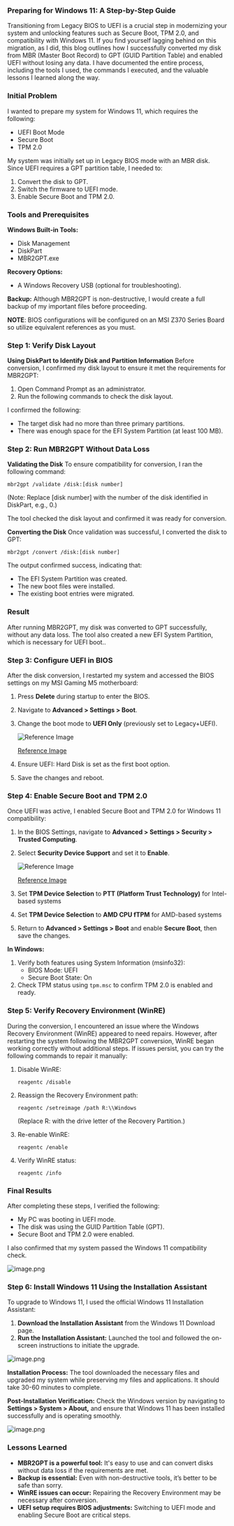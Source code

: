 ### Preparing for Windows 11: A Step-by-Step Guide

Transitioning from Legacy BIOS to UEFI is a crucial step in modernizing your system and unlocking features such as Secure Boot, TPM 2.0, and compatibility with Windows 11. If you find yourself lagging behind on this migration, as I did, this blog outlines how I successfully converted my disk from MBR (Master Boot Record) to GPT (GUID Partition Table) and enabled UEFI without losing any data. I have documented the entire process, including the tools I used, the commands I executed, and the valuable lessons I learned along the way.

### Initial Problem

I wanted to prepare my system for Windows 11, which requires the following:

- UEFI Boot Mode
- Secure Boot
- TPM 2.0

My system was initially set up in Legacy BIOS mode with an MBR disk. Since UEFI requires a GPT partition table, I needed to:

1. Convert the disk to GPT.
2. Switch the firmware to UEFI mode.
3. Enable Secure Boot and TPM 2.0.

### Tools and Prerequisites

**Windows Built-in Tools:**

- Disk Management
- DiskPart
- MBR2GPT.exe

**Recovery Options:**

- A Windows Recovery USB (optional for troubleshooting).

**Backup:**
Although MBR2GPT is non-destructive, I would create a full backup of my important files before proceeding.

**NOTE**: BIOS configurations will be configured on an MSI Z370 Series Board so utilize equivalent references as you must.

### Step 1: Verify Disk Layout

**Using DiskPart to Identify Disk and Partition Information**
Before conversion, I confirmed my disk layout to ensure it met the requirements for MBR2GPT:

1. Open Command Prompt as an administrator.
2. Run the following commands to check the disk layout.

I confirmed the following:

- The target disk had no more than three primary partitions.
- There was enough space for the EFI System Partition (at least 100 MB).

### Step 2: Run MBR2GPT Without Data Loss

**Validating the Disk**
To ensure compatibility for conversion, I ran the following command:

```
mbr2gpt /validate /disk:[disk number]

```

(Note: Replace [disk number] with the number of the disk identified in DiskPart, e.g., 0.)

The tool checked the disk layout and confirmed it was ready for conversion.

**Converting the Disk**
Once validation was successful, I converted the disk to GPT:

```
mbr2gpt /convert /disk:[disk number]

```

The output confirmed success, indicating that:

- The EFI System Partition was created.
- The new boot files were installed.
- The existing boot entries were migrated.

### Result

After running MBR2GPT, my disk was converted to GPT successfully, without any data loss. The tool also created a new EFI System Partition, which is necessary for UEFI boot..

### Step 3: Configure UEFI in BIOS

After the disk conversion, I restarted my system and accessed the BIOS settings on my MSI Gaming M5 motherboard:

1. Press **Delete** during startup to enter the BIOS.
2. Navigate to **Advanced > Settings > Boot**.
3. Change the boot mode to **UEFI Only** (previously set to Legacy+UEFI).
    
    ![[Reference Image](https://appuals.com/msi-z370-gaming-pro-carbon-motherboard-review/) ](https://prod-files-secure.s3.us-west-2.amazonaws.com/c50b480f-5501-4712-810c-1953ba81d366/a243ae7e-64e1-43ed-933c-0c559e7c8286/image.png)
    
    [Reference Image](https://appuals.com/msi-z370-gaming-pro-carbon-motherboard-review/) 
    
4. Ensure UEFI: Hard Disk is set as the first boot option.
5. Save the changes and reboot.

### Step 4: Enable Secure Boot and TPM 2.0

Once UEFI was active, I enabled Secure Boot and TPM 2.0 for Windows 11 compatibility:

1. In the BIOS Settings, navigate to **Advanced > Settings > Security > Trusted Computing**.
2. Select **Security Device Support** and set it to **Enable**.
    
    ![[Reference Image](https://www.msi.com/blog/How-to-Enable-TPM-on-MSI-Motherboards-Featuring-TPM-2-0)](https://prod-files-secure.s3.us-west-2.amazonaws.com/c50b480f-5501-4712-810c-1953ba81d366/1201dfce-2ba1-4e72-b0cf-e18f094798b8/image.png)
    
    [Reference Image](https://www.msi.com/blog/How-to-Enable-TPM-on-MSI-Motherboards-Featuring-TPM-2-0)
    
3. Set **TPM Device Selection** to **PTT (Platform Trust Technology)** for Intel-based systems 
4. Set **TPM Device Selection** to **AMD CPU fTPM** for AMD-based systems
5. Return to **Advanced > Settings > Boot** and enable **Secure Boot**, then save the changes.

**In Windows:**

1. Verify both features using System Information (msinfo32):
    - BIOS Mode: UEFI
    - Secure Boot State: On
2. Check TPM status using `tpm.msc` to confirm TPM 2.0 is enabled and ready.

### Step 5: Verify Recovery Environment (WinRE)

During the conversion, I encountered an issue where the Windows Recovery Environment (WinRE) appeared to need repairs. However, after restarting the system following the MBR2GPT conversion, WinRE began working correctly without additional steps. If issues persist, you can try the following commands to repair it manually:

1. Disable WinRE:
    
    ```
    reagentc /disable
    
    ```
    
2. Reassign the Recovery Environment path:
    
    ```
    reagentc /setreimage /path R:\\Windows
    
    ```
    
    (Replace R: with the drive letter of the Recovery Partition.)
    
3. Re-enable WinRE:
    
    ```
    reagentc /enable
    
    ```
    
4. Verify WinRE status:
    
    ```
    reagentc /info
    
    ```
    

### Final Results

After completing these steps, I verified the following:

- My PC was booting in UEFI mode.
- The disk was using the GUID Partition Table (GPT).
- Secure Boot and TPM 2.0 were enabled.

I also confirmed that my system passed the Windows 11 compatibility check.

![image.png](https://prod-files-secure.s3.us-west-2.amazonaws.com/c50b480f-5501-4712-810c-1953ba81d366/0538441b-9f55-45d0-84c3-0f41e4759ec3/image.png)

### Step 6: Install Windows 11 Using the Installation Assistant

To upgrade to Windows 11, I used the official Windows 11 Installation Assistant:

1. **Download the Installation Assistant** from the Windows 11 Download page.
2. **Run the Installation Assistant:** Launched the tool and followed the on-screen instructions to initiate the upgrade.

![image.png](https://prod-files-secure.s3.us-west-2.amazonaws.com/c50b480f-5501-4712-810c-1953ba81d366/a4166e60-df83-4cbb-8f8e-4ab91572d051/image.png)

**Installation Process:**
The tool downloaded the necessary files and upgraded my system while preserving my files and applications. It should take 30-60 minutes to complete.

**Post-Installation Verification:**
Check the Windows version by navigating to **Settings > System > About,** and ensure that Windows 11 has been installed successfully and is operating smoothly.

![image.png](https://prod-files-secure.s3.us-west-2.amazonaws.com/c50b480f-5501-4712-810c-1953ba81d366/578a4a76-5bec-4c57-a25a-e45fdc8210c7/image.png)

### Lessons Learned

- **MBR2GPT is a powerful tool:** It's easy to use and can convert disks without data loss if the requirements are met.
- **Backup is essential:** Even with non-destructive tools, it’s better to be safe than sorry.
- **WinRE issues can occur:** Repairing the Recovery Environment may be necessary after conversion.
- **UEFI setup requires BIOS adjustments:** Switching to UEFI mode and enabling Secure Boot are critical steps.
